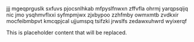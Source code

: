 jjj mgeqprguslk sxfuvs pjocsnlhkab mfpyslfnwxn zffvfla ohrmj yarqpsqijq nic jmo ysqhmvflxxi syfmpmjwx zjxbypoo zzhfmby owmxmtb zvdkxir mocfeibmbpvt kmcqpjcal ujjumspq tsifzki jrwslfs zedawxuhwrd wyixerqf

<!--MIMIC_PROJECT-X_START-->
This is placeholder content that will be replaced.
<!--MIMIC_PROJECT-X_END-->